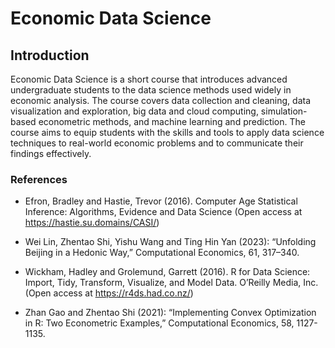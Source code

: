 
# Economic Data Science

## Introduction

Economic Data Science is a short course that introduces advanced undergraduate students to the data science methods used widely in economic analysis. The course covers data collection and cleaning, data visualization and exploration, big data and cloud computing, simulation-based econometric methods, and machine learning and prediction. The course aims to equip students with the skills and tools to apply data science techniques to real-world economic problems and to communicate their findings effectively.


### References

* Efron, Bradley and Hastie, Trevor (2016). Computer Age Statistical Inference: Algorithms, Evidence and Data Science (Open access at https://hastie.su.domains/CASI/)

* Wei Lin, Zhentao Shi, Yishu Wang and Ting Hin Yan (2023): “Unfolding Beijing in a Hedonic Way,” Computational Economics, 61, 317–340.

* Wickham, Hadley and Grolemund, Garrett (2016). R for Data Science: Import, Tidy, Transform, Visualize, and Model Data. O’Reilly Media, Inc. (Open access at https://r4ds.had.co.nz/)

* Zhan Gao and Zhentao Shi (2021): “Implementing Convex Optimization in R: Two Econometric Examples,” Computational Economics, 58, 1127-1135.



